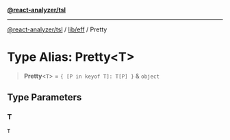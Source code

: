 [**@react-analyzer/tsl**](../../../README.md)

***

[@react-analyzer/tsl](../../../README.md) / [lib/eff](../README.md) / Pretty

# Type Alias: Pretty\<T\>

> **Pretty**\<`T`\> = `{ [P in keyof T]: T[P] }` & `object`

## Type Parameters

### T

`T`
